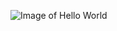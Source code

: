 ![Image of Hello World](https://www.international-alert.org/sites/default/files/PeaceFactorIcons_BlackYellowCircle_Wellbeing_2019_400x400_0.png)
